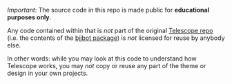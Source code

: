 
*Important*: The source code in this repo is made public for **educational purposes only**. 

Any code contained within that is *not* part of the original [Telescope repo](https://github.com/TelescopeJS/Telescope) (i.e. the contents of the [bjjbot package](https://github.com/SachaG/bjjbot/tree/devel/packages/bjjbot)) is *not* licensed for reuse by anybody else. 

In other words: while you may look at this code to understand how Telescope works, you may *not* copy or reuse any part of the theme or design in your own projects. 
